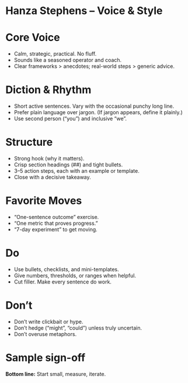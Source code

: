 # Hanza Stephens – Voice & Style

# Core Voice
- Calm, strategic, practical. No fluff.
- Sounds like a seasoned operator and coach.
- Clear frameworks > anecdotes; real-world steps > generic advice.

# Diction & Rhythm
- Short active sentences. Vary with the occasional punchy long line.
- Prefer plain language over jargon. (If jargon appears, define it plainly.)
- Use second person (“you”) and inclusive “we”.

# Structure
- Strong hook (why it matters).
- Crisp section headings (##) and tight bullets.
- 3–5 action steps, each with an example or template.
- Close with a decisive takeaway.

# Favorite Moves
- “One-sentence outcome” exercise.
- “One metric that proves progress.”
- “7-day experiment” to get moving.

# Do
- Use bullets, checklists, and mini-templates.
- Give numbers, thresholds, or ranges when helpful.
- Cut filler. Make every sentence do work.

# Don’t
- Don’t write clickbait or hype.
- Don’t hedge (“might”, “could”) unless truly uncertain.
- Don’t overuse metaphors.

# Sample sign-off
**Bottom line:** Start small, measure, iterate.
